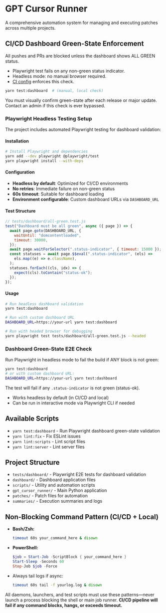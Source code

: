 # GPT Cursor Runner

A comprehensive automation system for managing and executing patches across multiple projects.

## CI/CD Dashboard Green-State Enforcement

All pushes and PRs are blocked unless the dashboard shows ALL GREEN status.

- Playwright test fails on any non-green status indicator.
- Headless mode: no manual browser required.
- [CI config](.github/workflows/dashboard-green.yml) enforces this check.

```bash
yarn test:dashboard  # (manual, local check)
```

You must visually confirm green-state after each release or major update.
Contact an admin if this check is ever bypassed.

### Playwright Headless Testing Setup

The project includes automated Playwright testing for dashboard validation:

#### Installation

```bash
# Install Playwright and dependencies
yarn add --dev playwright @playwright/test
yarn playwright install --with-deps
```

#### Configuration

- **Headless by default**: Optimized for CI/CD environments
- **No retries**: Immediate failure on non-green status
- **60s timeout**: Suitable for dashboard loading
- **Environment configurable**: Custom dashboard URLs via `DASHBOARD_URL`

#### Test Structure

```javascript
// tests/dashboard/all-green.test.js
test("Dashboard must be all green", async ({ page }) => {
  await page.goto(DASHBOARD_URL, {
    waitUntil: "domcontentloaded",
    timeout: 30000,
  });
  await page.waitForSelector(".status-indicator", { timeout: 15000 });
  const statuses = await page.$$eval(".status-indicator", (els) =>
    els.map((e) => e.className),
  );
  statuses.forEach((cls, idx) => {
    expect(cls).toContain("status-ok");
  });
});
```

#### Usage

```bash
# Run headless dashboard validation
yarn test:dashboard

# Run with custom dashboard URL
DASHBOARD_URL=https://your-url yarn test:dashboard

# Run with headed browser for debugging
yarn playwright test tests/dashboard/all-green.test.js --headed
```

### Dashboard Green-State E2E Check

Run Playwright in headless mode to fail the build if ANY block is not green:

```bash
yarn test:dashboard
# or with custom dashboard URL:
DASHBOARD_URL=https://your-url yarn test:dashboard
```

The test will fail if any `.status-indicator` is not green (status-ok).

- Works headless by default (in CI/CD and local)
- Can be run in interactive mode via Playwright CLI if needed

## Available Scripts

- `yarn test:dashboard` - Run Playwright dashboard green-state validation
- `yarn lint:fix` - Fix ESLint issues
- `yarn lint:scripts` - Lint script files
- `yarn lint:server` - Lint server files

## Project Structure

- `tests/dashboard/` - Playwright E2E tests for dashboard validation
- `dashboard/` - Dashboard application files
- `scripts/` - Utility and automation scripts
- `gpt_cursor_runner/` - Main Python application
- `patches/` - Patch files for automation
- `summaries/` - Execution summaries and logs

## Non-Blocking Command Pattern (CI/CD + Local)

- **Bash/Zsh:**
  ```bash
  timeout 60s your_command_here & disown
  ```
- **PowerShell:**
  ```powershell
  $job = Start-Job -ScriptBlock { your_command_here }
  Start-Sleep -Seconds 60
  Stop-Job $job -Force
  ```
- Always tail logs if async:
  ```bash
  timeout 60s tail -f yourlog.log & disown
  ```

All daemons, launchers, and test scripts must use these patterns—never launch a process blocking the shell or main job runner.
**CI/CD pipeline will fail if any command blocks, hangs, or exceeds timeout.**
